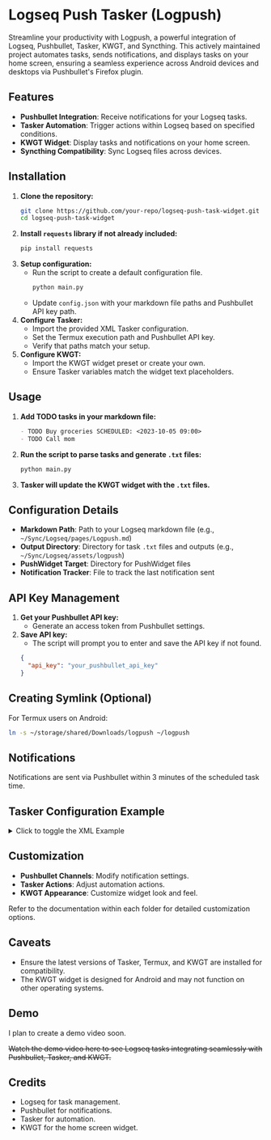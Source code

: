 # Logseq Push Tasker (Logpush)

Streamline your productivity with Logpush, a powerful integration of Logseq, Pushbullet, Tasker, KWGT, and Syncthing. This actively maintained project automates tasks, sends notifications, and displays tasks on your home screen, ensuring a seamless experience across Android devices and desktops via Pushbullet's Firefox plugin.

## Features

- **Pushbullet Integration**: Receive notifications for your Logseq tasks.
- **Tasker Automation**: Trigger actions within Logseq based on specified conditions.
- **KWGT Widget**: Display tasks and notifications on your home screen.
- **Syncthing Compatibility**: Sync Logseq files across devices.

## Installation

1. **Clone the repository:**
   ```sh
   git clone https://github.com/your-repo/logseq-push-task-widget.git
   cd logseq-push-task-widget
   ```
2. **Install `requests` library if not already included:**
   ```sh
   pip install requests
   ```
3. **Setup configuration:**
   - Run the script to create a default configuration file.
     ```sh
     python main.py
     ```
   - Update `config.json` with your markdown file paths and Pushbullet API key path.
4. **Configure Tasker:**
   - Import the provided XML Tasker configuration.
   - Set the Termux execution path and Pushbullet API key.
   - Verify that paths match your setup.
5. **Configure KWGT:**
   - Import the KWGT widget preset or create your own.
   - Ensure Tasker variables match the widget text placeholders.

## Usage

1. **Add TODO tasks in your markdown file:**
   ```markdown
   - TODO Buy groceries SCHEDULED: <2023-10-05 09:00>
   - TODO Call mom
   ```
2. **Run the script to parse tasks and generate `.txt` files:**
   ```sh
   python main.py
   ```
3. **Tasker will update the KWGT widget with the `.txt` files.**

## Configuration Details

- **Markdown Path**: Path to your Logseq markdown file (e.g., `~/Sync/Logseq/pages/Logpush.md`)
- **Output Directory**: Directory for task `.txt` files and outputs (e.g., `~/Sync/Logseq/assets/logpush`)
- **PushWidget Target**: Directory for PushWidget files
- **Notification Tracker**: File to track the last notification sent

## API Key Management

1. **Get your Pushbullet API key:**
   - Generate an access token from Pushbullet settings.
2. **Save API key:**
   - The script will prompt you to enter and save the API key if not found.
   ```json
   {
     "api_key": "your_pushbullet_api_key"
   }
   ```

## Creating Symlink (Optional)

For Termux users on Android:
```sh
ln -s ~/storage/shared/Downloads/logpush ~/logpush
```

## Notifications

Notifications are sent via Pushbullet within 3 minutes of the scheduled task time.

## Tasker Configuration Example
<details>
  <summary>Click to toggle the XML Example</summary>

 ```xml
 <TaskerData sr="" dvi="1" tv="6.3.13">
 	<Task sr="task6">
 		<cdate>1725020470664</cdate>
 		<edate>1725403643059</edate>
 		<id>6</id>
 		<nme>LogPush</nme>
 		<pri>6</pri>
 		<Kid sr="Kid">
 			<launchID>6</launchID>
 			<pkg>com.rogbone</pkg>
 			<vTarg>29</vTarg>
 			<vnme>1.0</vnme>
 			<vnum>3</vnum>
 		</Kid>
 		<Action sr="act0" ve="7">
 			<code>1256900802</code>
 			<Bundle sr="arg0">
 				<Vals sr="val">
 					<com.termux.execute.arguments>&lt;null&gt;</com.termux.execute.arguments>
 					<com.termux.execute.arguments-type>java.lang.String</com.termux.execute.arguments-type>
 					<com.termux.tasker.extra.BACKGROUND_CUSTOM_LOG_LEVEL>&lt;null&gt;</com.termux.tasker.extra.BACKGROUND_CUSTOM_LOG_LEVEL>
 					<com.termux.tasker.extra.BACKGROUND_CUSTOM_LOG_LEVEL-type>java.lang.String</com.termux.tasker.extra.BACKGROUND_CUSTOM_LOG_LEVEL-type>
 					<com.termux.tasker.extra.EXECUTABLE>../../logpush/main.py</com.termux.tasker.extra.EXECUTABLE>
 					<com.termux.tasker.extra.EXECUTABLE-type>java.lang.String</com.termux.tasker.extra.EXECUTABLE-type>
 					<com.termux.tasker.extra.SESSION_ACTION>&lt;null&gt;</com.termux.tasker.extra.SESSION_ACTION>
 					<com.termux.tasker.extra.SESSION_ACTION-type>java.lang.String</com.termux.tasker.extra.SESSION_ACTION-type>
 					<com.termux.tasker.extra.STDIN></com.termux.tasker.extra.STDIN>
 					<com.termux.tasker.extra.STDIN-type>java.lang.String</com.termux.tasker.extra.STDIN-type>
 					<com.termux.tasker.extra.TERMINAL>false</com.termux.tasker.extra.TERMINAL>
 					<com.termux.tasker.extra.TERMINAL-type>java.lang.Boolean</com.termux.tasker.extra.TERMINAL-type>
 					<com.termux.tasker.extra.VERSION_CODE>6</com.termux.tasker.extra.VERSION_CODE>
 					<com.termux.tasker.extra.VERSION_CODE-type>java.lang.Integer</com.termux.tasker.extra.VERSION_CODE-type>
 					<com.termux.tasker.extra.WAIT_FOR_RESULT>true</com.termux.tasker.extra.WAIT_FOR_RESULT>
 					<com.termux.tasker.extra.WAIT_FOR_RESULT-type>java.lang.Boolean</com.termux.tasker.extra.WAIT_FOR_RESULT-type>
 					<com.termux.tasker.extra.WORKDIR>&lt;null&gt;</com.termux.tasker.extra.WORKDIR>
 					<com.termux.tasker.extra.WORKDIR-type>java.lang.String</com.termux.tasker.extra.WORKDIR-type>
 					<com.twofortyfouram.locale.intent.extra.BLURB>../../logpush/main.py
 
 Working Directory ✕
 Stdin ✕
 Custom Log Level null
 Terminal Session ✕
 Wait For Result ✓</com.twofortyfouram.locale.intent.extra.BLURB>
 					<com.twofortyfouram.locale.intent.extra.BLURB-type>java.lang.String</com.twofortyfouram.locale.intent.extra.BLURB-type>
 					<net.dinglisch.android.tasker.RELEVANT_VARIABLES>&lt;StringArray sr=""&gt;&lt;_array_net.dinglisch.android.tasker.RELEVANT_VARIABLES0&gt;%stdout
 Standard Output
 The &amp;lt;B&amp;gt;stdout&amp;lt;/B&amp;gt; of the command.&lt;/_array_net.dinglisch.android.tasker.RELEVANT_VARIABLES0&gt;&lt;_array_net.dinglisch.android.tasker.RELEVANT_VARIABLES1&gt;%stdout_original_length
 Standard Output Original Length
 The original length of &amp;lt;B&amp;gt;stdout&amp;lt;/B&amp;gt;.&lt;/_array_net.dinglisch.android.tasker.RELEVANT_VARIABLES1&gt;&lt;_array_net.dinglisch.android.tasker.RELEVANT_VARIABLES2&gt;%stderr
 Standard Error
 The &amp;lt;B&amp;gt;stderr&amp;lt;/B&amp;gt; of the command.&lt;/_array_net.dinglisch.android.tasker.RELEVANT_VARIABLES2&gt;&lt;_array_net.dinglisch.android.tasker.RELEVANT_VARIABLES3&gt;%stderr_original_length
 Standard Error Original Length
 The original length of &amp;lt;B&amp;gt;stderr&amp;lt;/B&amp;gt;.&lt;/_array_net.dinglisch.android.tasker.RELEVANT_VARIABLES3&gt;&lt;_array_net.dinglisch.android.tasker.RELEVANT_VARIABLES4&gt;%result
 Exit Code
 The &amp;lt;B&amp;gt;exit code&amp;lt;/B&amp;gt; of the command.0 often means success and anything else is usually a failure of some sort.&lt;/_array_net.dinglisch.android.tasker.RELEVANT_VARIABLES4&gt;&lt;/StringArray&gt;</net.dinglisch.android.tasker.RELEVANT_VARIABLES>
 					<net.dinglisch.android.tasker.RELEVANT_VARIABLES-type>[Ljava.lang.String;</net.dinglisch.android.tasker.RELEVANT_VARIABLES-type>
 					<net.dinglisch.android.tasker.extras.VARIABLE_REPLACE_KEYS>com.termux.tasker.extra.EXECUTABLE com.termux.execute.arguments com.termux.tasker.extra.WORKDIR com.termux.tasker.extra.STDIN com.termux.tasker.extra.SESSION_ACTION com.termux.tasker.extra.BACKGROUND_CUSTOM_LOG_LEVEL</net.dinglisch.android.tasker.extras.VARIABLE_REPLACE_KEYS>
 					<net.dinglisch.android.tasker.extras.VARIABLE_REPLACE_KEYS-type>java.lang.String</net.dinglisch.android.tasker.extras.VARIABLE_REPLACE_KEYS-type>
 					<net.dinglisch.android.tasker.subbundled>true</net.dinglisch.android.tasker.subbundled>
 					<net.dinglisch.android.tasker.subbundled-type>java.lang.Boolean</net.dinglisch.android.tasker.subbundled-type>
 				</Vals>
 			</Bundle>
 			<Str sr="arg1" ve="3">com.termux.tasker</Str>
 			<Str sr="arg2" ve="3">com.termux.tasker.EditConfigurationActivity</Str>
 			<Int sr="arg3" val="10"/>
 			<Int sr="arg4" val="0"/>
 		</Action>
 		<Action sr="act1" ve="7">
 			<code>417</code>
 			<Str sr="arg0" ve="3">Sync/Logseq/assets/logpush/pushWidget/pushWidget0.txt</Str>
 			<Str sr="arg1" ve="3">%TASK1</Str>
 			<Int sr="arg2" val="0"/>
 		</Action>
 		<Action sr="act10" ve="7">
 			<code>1186637727</code>
 			<Bundle sr="arg0">
 				<Vals sr="val">
 					<com.twofortyfouram.locale.intent.extra.BLURB>Set: task5</com.twofortyfouram.locale.intent.extra.BLURB>
 					<com.twofortyfouram.locale.intent.extra.BLURB-type>java.lang.String</com.twofortyfouram.locale.intent.extra.BLURB-type>
 					<net.dinglisch.android.tasker.extras.VARIABLE_REPLACE_KEYS>org.kustom.tasker.VAR_NAME org.kustom.tasker.VAR_VALUE</net.dinglisch.android.tasker.extras.VARIABLE_REPLACE_KEYS>
 					<net.dinglisch.android.tasker.extras.VARIABLE_REPLACE_KEYS-type>java.lang.String</net.dinglisch.android.tasker.extras.VARIABLE_REPLACE_KEYS-type>
 					<net.dinglisch.android.tasker.subbundled>true</net.dinglisch.android.tasker.subbundled>
 					<net.dinglisch.android.tasker.subbundled-type>java.lang.Boolean</net.dinglisch.android.tasker.subbundled-type>
 					<org.kustom.tasker.VAR_NAME>task5</org.kustom.tasker.VAR_NAME>
 					<org.kustom.tasker.VAR_NAME-type>java.lang.String</org.kustom.tasker.VAR_NAME-type>
 					<org.kustom.tasker.VAR_VALUE>%TASK5</org.kustom.tasker.VAR_VALUE>
 					<org.kustom.tasker.VAR_VALUE-type>java.lang.String</org.kustom.tasker.VAR_VALUE-type>
 					<org.kustom.tasker.extra.INT_VERSION_CODE>376422110</org.kustom.tasker.extra.INT_VERSION_CODE>
 					<org.kustom.tasker.extra.INT_VERSION_CODE-type>java.lang.Integer</org.kustom.tasker.extra.INT_VERSION_CODE-type>
 				</Vals>
 			</Bundle>
 			<Str sr="arg1" ve="3">org.kustom.widget</Str>
 			<Str sr="arg2" ve="3">org.kustom.lib.editor.tasker.EditVarActivity</Str>
 			<Int sr="arg3" val="0"/>
 			<Int sr="arg4" val="1"/>
 		</Action>
 		<Action sr="act11" ve="7">
 			<code>523</code>
 			<Str sr="arg0" ve="3">LogPush</Str>
 			<Str sr="arg1" ve="3">Push complete!</Str>
 			<Str sr="arg10" ve="3"/>
 			<Str sr="arg11" ve="3">Logpush</Str>
 			<Str sr="arg12" ve="3"/>
 			<Img sr="arg2" ve="2">
 				<nme>hd_navigation_refresh</nme>
 			</Img>
 			<Int sr="arg3" val="0"/>
 			<Int sr="arg4" val="0"/>
 			<Int sr="arg5" val="2"/>
 			<Int sr="arg6" val="0"/>
 			<Int sr="arg7" val="0"/>
 			<Int sr="arg8" val="0"/>
 			<Str sr="arg9" ve="3"/>
 		</Action>
 		<Action sr="act2" ve="7">
 			<code>417</code>
 			<Str sr="arg0" ve="3">Sync/Logseq/assets/logpush/pushWidget/pushWidget1.txt</Str>
 			<Str sr="arg1" ve="3">%TASK2</Str>
 			<Int sr="arg2" val="0"/>
 		</Action>
 		<Action sr="act3" ve="7">
 			<code>417</code>
 			<Str sr="arg0" ve="3">Sync/Logseq/assets/logpush/pushWidget/pushWidget2.txt</Str>
 			<Str sr="arg1" ve="3">%TASK3</Str>
 			<Int sr="arg2" val="0"/>
 		</Action>
 		<Action sr="act4" ve="7">
 			<code>417</code>
 			<Str sr="arg0" ve="3">Sync/Logseq/assets/logpush/pushWidget/pushWidget3.txt</Str>
 			<Str sr="arg1" ve="3">%TASK4</Str>
 			<Int sr="arg2" val="0"/>
 		</Action>
 		<Action sr="act5" ve="7">
 			<code>417</code>
 			<Str sr="arg0" ve="3">Sync/Logseq/assets/logpush/pushWidget/pushWidget4.txt</Str>
 			<Str sr="arg1" ve="3">%TASK5</Str>
 			<Int sr="arg2" val="0"/>
 		</Action>
 		<Action sr="act6" ve="7">
 			<code>1186637727</code>
 			<Bundle sr="arg0">
 				<Vals sr="val">
 					<com.twofortyfouram.locale.intent.extra.BLURB>Set: task1</com.twofortyfouram.locale.intent.extra.BLURB>
 					<com.twofortyfouram.locale.intent.extra.BLURB-type>java.lang.String</com.twofortyfouram.locale.intent.extra.BLURB-type>
 					<net.dinglisch.android.tasker.extras.VARIABLE_REPLACE_KEYS>org.kustom.tasker.VAR_NAME org.kustom.tasker.VAR_VALUE</net.dinglisch.android.tasker.extras.VARIABLE_REPLACE_KEYS>
 					<net.dinglisch.android.tasker.extras.VARIABLE_REPLACE_KEYS-type>java.lang.String</net.dinglisch.android.tasker.extras.VARIABLE_REPLACE_KEYS-type>
 					<net.dinglisch.android.tasker.subbundled>true</net.dinglisch.android.tasker.subbundled>
 					<net.dinglisch.android.tasker.subbundled-type>java.lang.Boolean</net.dinglisch.android.tasker.subbundled-type>
 					<org.kustom.tasker.VAR_NAME>task1</org.kustom.tasker.VAR_NAME>
 					<org.kustom.tasker.VAR_NAME-type>java.lang.String</org.kustom.tasker.VAR_NAME-type>
 					<org.kustom.tasker.VAR_VALUE>%TASK1</org.kustom.tasker.VAR_VALUE>
 					<org.kustom.tasker.VAR_VALUE-type>java.lang.String</org.kustom.tasker.VAR_VALUE-type>
 					<org.kustom.tasker.extra.INT_VERSION_CODE>376422110</org.kustom.tasker.extra.INT_VERSION_CODE>
 					<org.kustom.tasker.extra.INT_VERSION_CODE-type>java.lang.Integer</org.kustom.tasker.extra.INT_VERSION_CODE-type>
 				</Vals>
 			</Bundle>
 			<Str sr="arg1" ve="3">org.kustom.widget</Str>
 			<Str sr="arg2" ve="3">org.kustom.lib.editor.tasker.EditVarActivity</Str>
 			<Int sr="arg3" val="0"/>
 			<Int sr="arg4" val="1"/>
 		</Action>
 		<Action sr="act7" ve="7">
 			<code>1186637727</code>
 			<Bundle sr="arg0">
 				<Vals sr="val">
 					<com.twofortyfouram.locale.intent.extra.BLURB>Set: task2</com.twofortyfouram.locale.intent.extra.BLURB>
 					<com.twofortyfouram.locale.intent.extra.BLURB-type>java.lang.String</com.twofortyfouram.locale.intent.extra.BLURB-type>
 					<net.dinglisch.android.tasker.extras.VARIABLE_REPLACE_KEYS>org.kustom.tasker.VAR_NAME org.kustom.tasker.VAR_VALUE</net.dinglisch.android.tasker.extras.VARIABLE_REPLACE_KEYS>
 					<net.dinglisch.android.tasker.extras.VARIABLE_REPLACE_KEYS-type>java.lang.String</net.dinglisch.android.tasker.extras.VARIABLE_REPLACE_KEYS-type>
 					<net.dinglisch.android.tasker.subbundled>true</net.dinglisch.android.tasker.subbundled>
 					<net.dinglisch.android.tasker.subbundled-type>java.lang.Boolean</net.dinglisch.android.tasker.subbundled-type>
 					<org.kustom.tasker.VAR_NAME>task2</org.kustom.tasker.VAR_NAME>
 					<org.kustom.tasker.VAR_NAME-type>java.lang.String</org.kustom.tasker.VAR_NAME-type>
 					<org.kustom.tasker.VAR_VALUE>%TASK2</org.kustom.tasker.VAR_VALUE>
 					<org.kustom.tasker.VAR_VALUE-type>java.lang.String</org.kustom.tasker.VAR_VALUE-type>
 					<org.kustom.tasker.extra.INT_VERSION_CODE>376422110</org.kustom.tasker.extra.INT_VERSION_CODE>
 					<org.kustom.tasker.extra.INT_VERSION_CODE-type>java.lang.Integer</org.kustom.tasker.extra.INT_VERSION_CODE-type>
 				</Vals>
 			</Bundle>
 			<Str sr="arg1" ve="3">org.kustom.widget</Str>
 			<Str sr="arg2" ve="3">org.kustom.lib.editor.tasker.EditVarActivity</Str>
 			<Int sr="arg3" val="0"/>
 			<Int sr="arg4" val="1"/>
 		</Action>
 		<Action sr="act8" ve="7">
 			<code>1186637727</code>
 			<Bundle sr="arg0">
 				<Vals sr="val">
 					<com.twofortyfouram.locale.intent.extra.BLURB>Set: task3</com.twofortyfouram.locale.intent.extra.BLURB>
 					<com.twofortyfouram.locale.intent.extra.BLURB-type>java.lang.String</com.twofortyfouram.locale.intent.extra.BLURB-type>
 					<net.dinglisch.android.tasker.extras.VARIABLE_REPLACE_KEYS>org.kustom.tasker.VAR_NAME org.kustom.tasker.VAR_VALUE</net.dinglisch.android.tasker.extras.VARIABLE_REPLACE_KEYS>
 					<net.dinglisch.android.tasker.extras.VARIABLE_REPLACE_KEYS-type>java.lang.String</net.dinglisch.android.tasker.extras.VARIABLE_REPLACE_KEYS-type>
 					<net.dinglisch.android.tasker.subbundled>true</net.dinglisch.android.tasker.subbundled>
 					<net.dinglisch.android.tasker.subbundled-type>java.lang.Boolean</net.dinglisch.android.tasker.subbundled-type>
 					<org.kustom.tasker.VAR_NAME>task3</org.kustom.tasker.VAR_NAME>
 					<org.kustom.tasker.VAR_NAME-type>java.lang.String</org.kustom.tasker.VAR_NAME-type>
 					<org.kustom.tasker.VAR_VALUE>%TASK3</org.kustom.tasker.VAR_VALUE>
 					<org.kustom.tasker.VAR_VALUE-type>java.lang.String</org.kustom.tasker.VAR_VALUE-type>
 					<org.kustom.tasker.extra.INT_VERSION_CODE>376422110</org.kustom.tasker.extra.INT_VERSION_CODE>
 					<org.kustom.tasker.extra.INT_VERSION_CODE-type>java.lang.Integer</org.kustom.tasker.extra.INT_VERSION_CODE-type>
 				</Vals>
 			</Bundle>
 			<Str sr="arg1" ve="3">org.kustom.widget</Str>
 			<Str sr="arg2" ve="3">org.kustom.lib.editor.tasker.EditVarActivity</Str>
 			<Int sr="arg3" val="0"/>
 			<Int sr="arg4" val="1"/>
 		</Action>
 		<Action sr="act9" ve="7">
 			<code>1186637727</code>
 			<Bundle sr="arg0">
 				<Vals sr="val">
 					<com.twofortyfouram.locale.intent.extra.BLURB>Set: task4</com.twofortyfouram.locale.intent.extra.BLURB>
 					<com.twofortyfouram.locale.intent.extra.BLURB-type>java.lang.String</com.twofortyfouram.locale.intent.extra.BLURB-type>
 					<net.dinglisch.android.tasker.extras.VARIABLE_REPLACE_KEYS>org.kustom.tasker.VAR_NAME org.kustom.tasker.VAR_VALUE</net.dinglisch.android.tasker.extras.VARIABLE_REPLACE_KEYS>
 					<net.dinglisch.android.tasker.extras.VARIABLE_REPLACE_KEYS-type>java.lang.String</net.dinglisch.android.tasker.extras.VARIABLE_REPLACE_KEYS-type>
 					<net.dinglisch.android.tasker.subbundled>true</net.dinglisch.android.tasker.subbundled>
 					<net.dinglisch.android.tasker.subbundled-type>java.lang.Boolean</net.dinglisch.android.tasker.subbundled-type>
 					<org.kustom.tasker.VAR_NAME>task4</org.kustom.tasker.VAR_NAME>
 					<org.kustom.tasker.VAR_NAME-type>java.lang.String</org.kustom.tasker.VAR_NAME-type>
 					<org.kustom.tasker.VAR_VALUE>%TASK4</org.kustom.tasker.VAR_VALUE>
 					<org.kustom.tasker.VAR_VALUE-type>java.lang.String</org.kustom.tasker.VAR_VALUE-type>
 					<org.kustom.tasker.extra.INT_VERSION_CODE>376422110</org.kustom.tasker.extra.INT_VERSION_CODE>
 					<org.kustom.tasker.extra.INT_VERSION_CODE-type>java.lang.Integer</org.kustom.tasker.extra.INT_VERSION_CODE-type>
 				</Vals>
 			</Bundle>
 			<Str sr="arg1" ve="3">org.kustom.widget</Str>
 			<Str sr="arg2" ve="3">org.kustom.lib.editor.tasker.EditVarActivity</Str>
 			<Int sr="arg3" val="0"/>
 			<Int sr="arg4" val="1"/>
 		</Action>
 		<Img sr="icn" ve="2">
 			<nme>hl_navigation_refresh</nme>
 		</Img>
 	</Task>
 </TaskerData>
 ```
</details>

## Customization

- **Pushbullet Channels**: Modify notification settings.
- **Tasker Actions**: Adjust automation actions.
- **KWGT Appearance**: Customize widget look and feel.

Refer to the documentation within each folder for detailed customization options.

## Caveats

- Ensure the latest versions of Tasker, Termux, and KWGT are installed for compatibility.
- The KWGT widget is designed for Android and may not function on other operating systems.

## Demo

I plan to create a demo video soon.

~~Watch the demo video here to see Logseq tasks integrating seamlessly with Pushbullet, Tasker, and KWGT.~~

## Credits

- Logseq for task management.
- Pushbullet for notifications.
- Tasker for automation.
- KWGT for the home screen widget.
